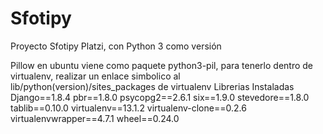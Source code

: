 # Sfotipy
Proyecto Sfotipy Platzi, con Python 3 como versión

Pillow en ubuntu viene como paquete python3-pil, para tenerlo dentro de virtualenv, realizar un enlace simbolico al lib/python(version)/sites_packages de virtualenv
Librerias Instaladas
Django==1.8.4
pbr==1.8.0
psycopg2==2.6.1
six==1.9.0
stevedore==1.8.0
tablib==0.10.0
virtualenv==13.1.2
virtualenv-clone==0.2.6
virtualenvwrapper==4.7.1
wheel==0.24.0

